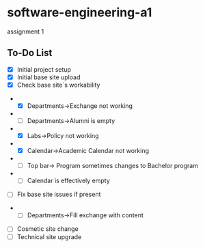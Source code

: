 # software-engineering-a1
assignment 1

## To-Do List

- [x] Initial project setup
- [x] Initial base site upload
- [x] Check base site`s workability
- - [x] Departments->Exchange not working
- - [ ] Departments->Alumni is empty
- - [x] Labs->Policy not working
- - [x] Calendar->Academic Calendar not working
- - [ ] Top bar-> Program sometimes changes to Bachelor program
- - [ ] Calendar is effectively empty
- [ ] Fix base site issues if present
- - [ ] Departments->Fill exchange with content
- [ ] Cosmetic site change
- [ ] Technical site upgrade
